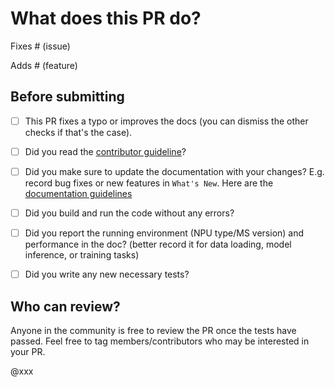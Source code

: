 # What does this PR do?

<!--
Congratulations! You've made it this far! You're not quite done yet though.

Once merged, your PR is going to appear in the release notes with the title you set, so make sure it's a great title that fully reflects the extent of your awesome contribution.

Then, please replace this with a description of the change and which issue is fixed (if applicable). Please also include relevant motivation and context. List any dependencies (if any) that are required for this change.

Once you're done, someone will review your PR shortly (see the section "Who can review?" below to tag some potential reviewers). They may suggest changes to make the code even better. If no one reviewed your PR after a week has passed, don't hesitate to post a new comment @-mentioning the same persons---sometimes notifications get lost.
-->

<!-- Remove if not applicable -->

Fixes # (issue)

Adds # (feature)


## Before submitting
- [ ] This PR fixes a typo or improves the docs (you can dismiss the other checks if that's the case).
- [ ] Did you read the [contributor guideline](https://github.com/mindspore-lab/mindone/blob/master/CONTRIBUTING.md)?
- [ ] Did you make sure to update the documentation with your changes? E.g. record bug fixes or new features in `What's New`. Here are the
      [documentation guidelines](https://github.com/mindspore-lab/mindcv/wiki/%E6%96%87%E6%A1%A3%E7%BC%96%E5%86%99%E8%A7%84%E8%8C%83)
- [ ] Did you build and run the code without any errors?
- [ ] Did you report the running environment (NPU type/MS version) and performance in the doc? (better record it for data loading, model inference, or training tasks)
- [ ] Did you write any new necessary tests?


## Who can review?

Anyone in the community is free to review the PR once the tests have passed. Feel free to tag
members/contributors who may be interested in your PR.

@xxx

<!-- Your PR will be replied to more quickly if you can figure out the right person to tag with @.

 If you know how to use git blame, that is the easiest way, otherwise, here is a rough guide of **who to tag**.
 Please tag fewer than 3 people.
-->
